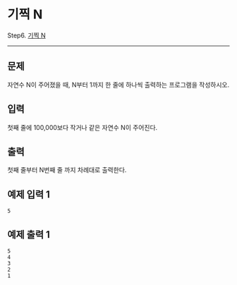 # 기찍 N
Step6. [기찍 N](https://www.acmicpc.net/problem/2742)

---

## 문제

자연수 N이 주어졌을 때, N부터 1까지 한 줄에 하나씩 출력하는 프로그램을 작성하시오.

## 입력

첫째 줄에 100,000보다 작거나 같은 자연수 N이 주어진다.

## 출력

첫째 줄부터 N번째 줄 까지 차례대로 출력한다.

## 예제 입력 1 

```
5
```

## 예제 출력 1 

```
5
4
3
2
1
```